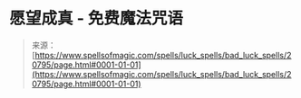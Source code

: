 <!--yml

类别: 未分类

日期: 2024-06-12 19:03:53

-->

# 愿望成真 - 免费魔法咒语

> 来源：[https://www.spellsofmagic.com/spells/luck_spells/bad_luck_spells/20795/page.html#0001-01-01](https://www.spellsofmagic.com/spells/luck_spells/bad_luck_spells/20795/page.html#0001-01-01)
